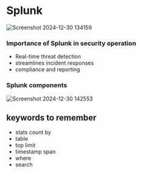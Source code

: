 # Splunk
![Screenshot 2024-12-30 134159](https://github.com/user-attachments/assets/e85c2db8-a032-4559-b1d6-581fece9f6ea)

### Importance of Splunk in security operation
- Real-time threat detection
- streamlines incident responses
- compliance and reporting

### Splunk components
![Screenshot 2024-12-30 142553](https://github.com/user-attachments/assets/ceeb1cbd-def8-45e5-8e81-903ae550cf35)

## keywords to remember
- stats count by
- table
- top limit
- timestamp span
- where
- search
